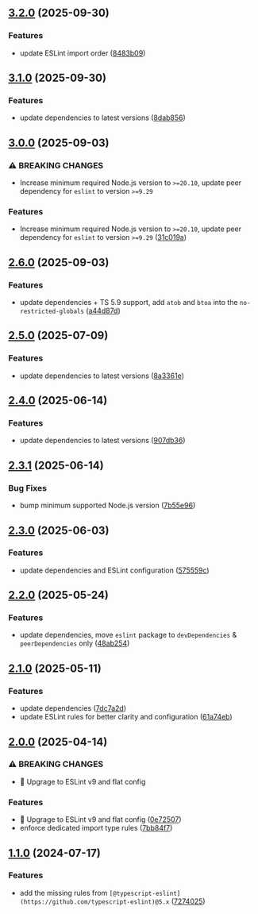 ## [3.2.0](https://github.com/atomazing/eslint-config/compare/v3.1.0...v3.2.0) (2025-09-30)


### Features

* update ESLint import order ([8483b09](https://github.com/atomazing/eslint-config/commit/8483b099747dcbf41d4a51855aeb97594d75369a))

## [3.1.0](https://github.com/atomazing/eslint-config/compare/v3.0.0...v3.1.0) (2025-09-30)


### Features

* update dependencies to latest versions ([8dab856](https://github.com/atomazing/eslint-config/commit/8dab856fe5f131981c8636d1727f6cc85159426a))

## [3.0.0](https://github.com/atomazing/eslint-config/compare/v2.6.0...v3.0.0) (2025-09-03)


### ⚠ BREAKING CHANGES

* Increase minimum required Node.js version to `>=20.10`, update peer dependency for `eslint` to version `>=9.29`

### Features

* Increase minimum required Node.js version to `>=20.10`, update peer dependency for `eslint` to version `>=9.29` ([31c019a](https://github.com/atomazing/eslint-config/commit/31c019aaf65927a0d935610f413ad172d87d3e1a))

## [2.6.0](https://github.com/atomazing/eslint-config/compare/v2.5.0...v2.6.0) (2025-09-03)


### Features

* update dependencies + TS 5.9 support, add `atob` and `btoa` into the `no-restricted-globals` ([a44d87d](https://github.com/atomazing/eslint-config/commit/a44d87d772873b2a736c0feef8048b3f3ee3848b))

## [2.5.0](https://github.com/atomazing/eslint-config/compare/v2.4.0...v2.5.0) (2025-07-09)


### Features

* update dependencies to latest versions ([8a3361e](https://github.com/atomazing/eslint-config/commit/8a3361e4c1b9d2040f0f2b2695f632d80ea3b508))

## [2.4.0](https://github.com/atomazing/eslint-config/compare/v2.3.1...v2.4.0) (2025-06-14)


### Features

* update dependencies to latest versions ([907db36](https://github.com/atomazing/eslint-config/commit/907db36165f1956496c5a929f1307f3f1beffa7c))

## [2.3.1](https://github.com/atomazing/eslint-config/compare/v2.3.0...v2.3.1) (2025-06-14)


### Bug Fixes

* bump minimum supported Node.js version ([7b55e96](https://github.com/atomazing/eslint-config/commit/7b55e9636f220b678662253c1e3811f1aa77ebb8))

## [2.3.0](https://github.com/atomazing/eslint-config/compare/v2.2.0...v2.3.0) (2025-06-03)


### Features

* update dependencies and ESLint configuration ([575559c](https://github.com/atomazing/eslint-config/commit/575559cc5a17adf48f27ebde7c35ece46beaaeae))

## [2.2.0](https://github.com/atomazing/eslint-config/compare/v2.1.0...v2.2.0) (2025-05-24)


### Features

* update dependencies, move `eslint` package to `devDependencies` & `peerDependencies` only ([48ab254](https://github.com/atomazing/eslint-config/commit/48ab254b96596a5178d1761818c7002c309a150e))

## [2.1.0](https://github.com/atomazing/eslint-config/compare/v2.0.0...v2.1.0) (2025-05-11)


### Features

* update dependencies ([7dc7a2d](https://github.com/atomazing/eslint-config/commit/7dc7a2da60a44d5b8715aef555ba0a5fce6de72f))
* update ESLint rules for better clarity and configuration ([61a74eb](https://github.com/atomazing/eslint-config/commit/61a74eb11c05e6f53b38f4d46555b49cdba23300))

## [2.0.0](https://github.com/atomazing/eslint-config/compare/v1.1.0...v2.0.0) (2025-04-14)


### ⚠ BREAKING CHANGES

* :rocket: Upgrage to ESLint v9 and flat config

### Features

* :rocket: Upgrage to ESLint v9 and flat config ([0e72507](https://github.com/atomazing/eslint-config/commit/0e72507e9dcbc6d18ad0bafc50af3672e68a9f73))
* enforce dedicated import type rules ([7bb84f7](https://github.com/atomazing/eslint-config/commit/7bb84f7f214191d333ab6da1d6c45d743cafb690))

## [1.1.0](https://github.com/atomazing/eslint-config/compare/v1.0.5...v1.1.0) (2024-07-17)

### Features

- add the missing rules from `[@typescript-eslint](https://github.com/typescript-eslint)@5.x` ([7274025](https://github.com/atomazing/eslint-config/commit/72740250e8071ef1fbe92df66172579f7a40c912))
